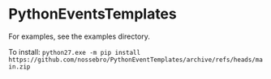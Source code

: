 # PythonEventsTemplates

For examples, see the examples directory.

To install: `python27.exe -m pip install https://github.com/nossebro/PythonEventTemplates/archive/refs/heads/main.zip`
